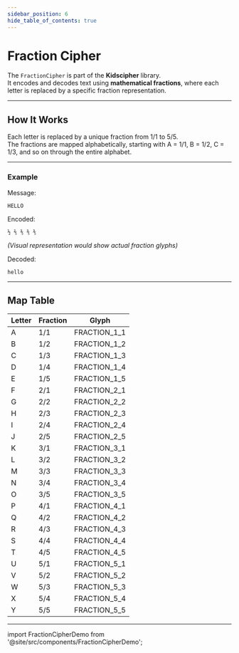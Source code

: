 ```yaml
---
sidebar_position: 6
hide_table_of_contents: true
---
```


# Fraction Cipher

The `FractionCipher` is part of the **Kidscipher** library.  
It encodes and decodes text using **mathematical fractions**, where each letter is replaced by a specific fraction representation.

---

## How It Works

Each letter is replaced by a unique fraction from 1/1 to 5/5.  
The fractions are mapped alphabetically, starting with A = 1/1, B = 1/2, C = 1/3, and so on through the entire alphabet.

---

### Example

Message:

```
HELLO
```

Encoded:

```
½ ⅖ ⅗ ⅗ ⅗
```

_(Visual representation would show actual fraction glyphs)_

Decoded:

```
hello
```

---

## Map Table

| Letter | Fraction | Glyph        |
| ------ | -------- | ------------ |
| A      | 1/1      | FRACTION_1_1 |
| B      | 1/2      | FRACTION_1_2 |
| C      | 1/3      | FRACTION_1_3 |
| D      | 1/4      | FRACTION_1_4 |
| E      | 1/5      | FRACTION_1_5 |
| F      | 2/1      | FRACTION_2_1 |
| G      | 2/2      | FRACTION_2_2 |
| H      | 2/3      | FRACTION_2_3 |
| I      | 2/4      | FRACTION_2_4 |
| J      | 2/5      | FRACTION_2_5 |
| K      | 3/1      | FRACTION_3_1 |
| L      | 3/2      | FRACTION_3_2 |
| M      | 3/3      | FRACTION_3_3 |
| N      | 3/4      | FRACTION_3_4 |
| O      | 3/5      | FRACTION_3_5 |
| P      | 4/1      | FRACTION_4_1 |
| Q      | 4/2      | FRACTION_4_2 |
| R      | 4/3      | FRACTION_4_3 |
| S      | 4/4      | FRACTION_4_4 |
| T      | 4/5      | FRACTION_4_5 |
| U      | 5/1      | FRACTION_5_1 |
| V      | 5/2      | FRACTION_5_2 |
| W      | 5/3      | FRACTION_5_3 |
| X      | 5/4      | FRACTION_5_4 |
| Y      | 5/5      | FRACTION_5_5 |

---

import FractionCipherDemo from '@site/src/components/FractionCipherDemo';

<FractionCipherDemo />
